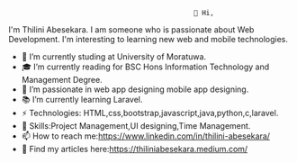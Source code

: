                                                   👋 Hi, 
I'm Thilini Abesekara. I am someone who is passionate about Web Development. I'm interesting to learning new web and mobile technologies.

- 🏫 I’m currently studing at University of Moratuwa.
- 🎓 I’m currently reading for BSC Hons Information Technology and Management Degree.
- 💞️ I’m passionate in web app designing mobile app designing.
- 📚 I’m currently learning Laravel.
- ⚡ Technologies: HTML,css,bootstrap,javascript,java,python,c,laravel.
- 🎯 Skills:Project Management,UI designing,Time Management.
- 📫 How to reach me:https://www.linkedin.com/in/thilini-abesekara/
- 📖 Find my articles here:https://thiliniabesekara.medium.com/

<!---
Abesekara-AWADTM/Abesekara-AWADTM is a ✨ special ✨ repository because its `README.md` (this file) appears on your GitHub profile.
You can click the Preview link to take a look at your changes.
--->
